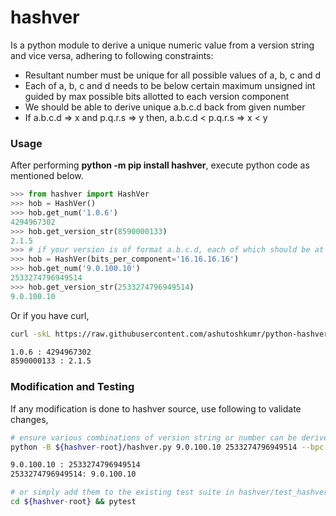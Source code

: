hashver
=======

Is a python module to derive a unique numeric value from a version string and vice versa, adhering to following constraints:
  - Resultant number must be unique for all possible values of a, b, c and d
  - Each of a, b, c and d needs to be below certain maximum unsigned int guided
    by max possible bits allotted to each version component
  - We should be able to derive unique a.b.c.d back from given number
  - If a.b.c.d => x and p.q.r.s => y then, a.b.c.d < p.q.r.s => x < y

### Usage

After performing **python -m pip install hashver**, execute python code as mentioned below.
```python
>>> from hashver import HashVer
>>> hob = HashVer()
>>> hob.get_num('1.0.6')
4294967302
>>> hob.get_version_str(8590000133)
2.1.5
>>> # if your version is of format a.b.c.d, each of which should be at most 2^16
>>> hob = HashVer(bits_per_component='16.16.16.16')
>>> hob.get_num('9.0.100.10')
2533274796949514
>>> hob.get_version_str(2533274796949514)
9.0.100.10
```

Or if you have curl,
```bash
curl -skL https://raw.githubusercontent.com/ashutoshkumr/python-hashver/master/hashver/hashver.py | python - 1.0.6 8590000133

1.0.6 : 4294967302
8590000133 : 2.1.5
```

### Modification and Testing

If any modification is done to hashver source, use following to validate changes,
```bash
# ensure various combinations of version string or number can be derived from each other
python -B ${hashver-root}/hashver.py 9.0.100.10 2533274796949514 --bpc 16.16.16.16

9.0.100.10 : 2533274796949514
2533274796949514: 9.0.100.10

# or simply add them to the existing test suite in hashver/test_hashver.py and run pytest
cd ${hashver-root} && pytest
```
